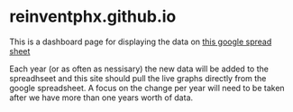 # reinventphx.github.io

This is a dashboard page for displaying the data on [this google spread sheet](https://docs.google.com/spreadsheets/d/1JvF5lyj5h_5DgLOBItflwd7438dF0aSuCtqDaN2CMt8/edit?usp=sharing)

Each year (or as often as nessisary) the new data will be added to the spreadhseet and this site should pull the live graphs directly from the google spreadsheet. A focus on the change per year will need to be taken after we have more than one years worth of data.
